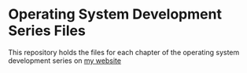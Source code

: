 # Operating System Development Series Files
This repository holds the files for each chapter of the operating system development series on [my website](https://adisonyheathcott.github.io/adison_heathcott/posts)